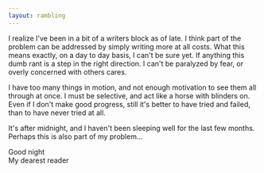 ```yaml
---
layout: rambling
---
```


I realize I've been in a bit of a writers block as of late. I think part of the
problem can be addressed by simply writing more at all costs. What this means
exactly, on a day to day basis, I can't be sure yet. If anything this dumb rant
is a step in the right direction. I can't be paralyzed by fear, or overly
concerned with others cares.

I have too many things in motion, and not enough motivation to see them all
through at once. I must be selective, and act like a horse with blinders on.
Even if I don't make good progress, still it's better to have tried and failed,
than to have never tried at all.

It's after midnight, and I haven't been sleeping well for the last few months.
Perhaps this is also part of my problem...

Good night  
My dearest reader
